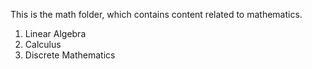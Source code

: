 This is the math folder, which contains content related to mathematics.
1. Linear Algebra
2. Calculus
3. Discrete Mathematics
